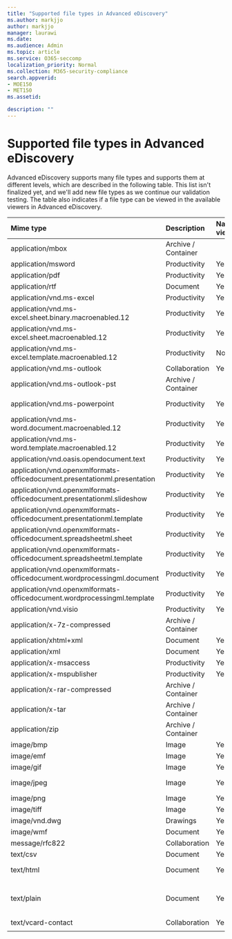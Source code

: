 ```yaml
---
title: "Supported file types in Advanced eDiscovery"
ms.author: markjjo
author: markjjo
manager: laurawi
ms.date: 
ms.audience: Admin
ms.topic: article
ms.service: O365-seccomp
localization_priority: Normal
ms.collection: M365-security-compliance
search.appverid: 
- MOE150
- MET150
ms.assetid: 

description: ""
---
```


# Supported file types in Advanced eDiscovery

Advanced eDiscovery supports many file types and supports them at different levels, which are described in the following table. This list isn't finalized yet, and we'll add new file types as we continue our validation testing. The table also indicates if a file type can be viewed in the available viewers in Advanced eDiscovery.

| Mime type | Description | Native viewer | Text viewer | Annotate viewer | Container extraction | Extensions |
| :- | :- | :- | :- | :- | :- | :- |
| application/mbox | Archive / Container |  |  |  | Yes | .mbox |
| application/msword | Productivity | Yes | Yes | Yes |  | .doc; .dat |
| application/pdf | Productivity | Yes | Yes | Yes |  | .pdf |
| application/rtf | Document | Yes | Yes | Yes |  | .rtf;.doc |
| application/vnd.ms-excel | Productivity | Yes | Yes | Yes |  | .xls; .dat |
| application/vnd.ms-excel.sheet.binary.macroenabled.12 | Productivity | Yes | Yes | No |  | .xlsb |
| application/vnd.ms-excel.sheet.macroenabled.12 | Productivity | Yes | Yes | Yes |  | .xlsm |
| application/vnd.ms-excel.template.macroenabled.12 | Productivity | No | Yes | No |  | .xltm |
| application/vnd.ms-outlook | Collaboration | Yes | Yes | Yes |  | .msg |
| application/vnd.ms-outlook-pst | Archive / Container |  |  |  | Yes | .pst |
| application/vnd.ms-powerpoint | Productivity | Yes | Yes | Yes |  | .ppt; .pps;.pot |
| application/vnd.ms-word.document.macroenabled.12 | Productivity | Yes | Yes | Yes |  | .docm |
| application/vnd.ms-word.template.macroenabled.12 | Productivity | Yes | Yes | Yes |  | .dotm |
| application/vnd.oasis.opendocument.text | Productivity | Yes | Yes | Yes |  | .odt;  |
| application/vnd.openxmlformats-officedocument.presentationml.presentation | Productivity | Yes | Yes | Yes |  | .pptx |
| application/vnd.openxmlformats-officedocument.presentationml.slideshow | Productivity | Yes | Yes | Yes |  | .ppsx |
| application/vnd.openxmlformats-officedocument.presentationml.template | Productivity | Yes | Yes | Yes |  | .potx |
| application/vnd.openxmlformats-officedocument.spreadsheetml.sheet | Productivity | Yes | Yes | Yes |  | .xlsx |
| application/vnd.openxmlformats-officedocument.spreadsheetml.template | Productivity | Yes | Yes | Yes |  | .xltx |
| application/vnd.openxmlformats-officedocument.wordprocessingml.document | Productivity | Yes | Yes | Yes |  | .docx |
| application/vnd.openxmlformats-officedocument.wordprocessingml.template | Productivity | Yes | Yes | Yes |  | .dotx |
| application/vnd.visio | Productivity | Yes | Yes | Yes |  | .vsd |
| application/x-7z-compressed | Archive / Container |  |  |  | Yes | .7z |
| application/xhtml+xml | Document | Yes | Yes | Yes |  | .xhtml |
| application/xml | Document | Yes | Yes | Yes |  | .xml |
| application/x-msaccess | Productivity | Yes | Yes | Yes |  | .mdb |
| application/x-mspublisher | Productivity | Yes | Yes | Yes |  | .pub |
| application/x-rar-compressed | Archive / Container |  |  |  | Yes | .rar |
| application/x-tar | Archive / Container |  |  |  | Yes | .tar |
| application/zip | Archive / Container |  |  |  | Yes | .zip |
| image/bmp | Image | Yes | Yes | Yes |  | .bmp |
| image/emf | Image | Yes | Yes | Yes |  | .emf |
| image/gif | Image | Yes | Yes | Yes |  | .gif |
| image/jpeg | Image | Yes | Yes | Yes |  | .jpg; .jpeg; .dat;.jpgt |
| image/png | Image | Yes | Yes | Yes |  | .png |
| image/tiff | Image | Yes | Yes | Yes |  | .tif |
| image/vnd.dwg | Drawings | Yes | Yes | Yes |  | .dwg;.dxf; |
| image/wmf | Document | Yes | Yes | Yes |  | .wmf |
| message/rfc822 | Collaboration | Yes | Yes | Yes |  | .eml |
| text/csv | Document | Yes | Yes | Yes |  | .csv |
| text/html | Document | Yes | Yes | Yes |  | .html;.shtml; .htm |
| text/plain | Document | Yes | Yes | Yes |  | .txt; .css;.con; .pl; .csv; .dat |
| text/vcard-contact | Collaboration | Yes | Yes | Yes |  | .vcf |
||||||||
